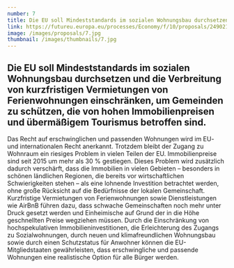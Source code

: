 ```yaml
---
number: 7
title: Die EU soll Mindeststandards im sozialen Wohnungsbau durchsetzen und die Verbreitung von kurzfristigen Vermietungen von Ferienwohnungen einschränken, um Gemeinden zu schützen, die von hohen Immobilienpreisen und übermäßigem Tourismus betroffen sind.
link: https://futureu.europa.eu/processes/Economy/f/10/proposals/249021
image: /images/proposals/7.jpg
thumbnail: /images/thumbnails/7.jpg
---
```


## Die EU soll __Mindeststandards im sozialen Wohnungsbau__ durchsetzen und die __Verbreitung von kurzfristigen Vermietungen von Ferienwohnungen einschränken__, um Gemeinden zu schützen, die von hohen Immobilienpreisen und übermäßigem Tourismus betroffen sind.

Das Recht auf erschwinglichen und passenden Wohnungen wird im EU- und internationalen Recht anerkannt. Trotzdem bleibt der Zugang zu Wohnraum ein riesiges Problem in vielen Teilen der EU. Immobilienpreise sind seit 2015 um mehr als 30 % gestiegen. Dieses Problem wird zusätzlich dadurch verschärft, dass die Immobilien in vielen Gebieten – besonders in schönen ländlichen Regionen, die bereits vor wirtschaftlichen Schwierigkeiten stehen – als eine lohnende Investition betrachtet werden, ohne große Rücksicht auf die Bedürfnisse der lokalen Gemeinschaft. Kurzfristige Vermietungen von Ferienwohnungen sowie Dienstleistungen wie AirBnB führen dazu, dass schwache Gemeinschaften noch mehr unter Druck gesetzt werden und Einheimische auf Grund der in die Höhe geschnellten Preise wegziehen müssen. Durch die Einschränkung von hochspekulativen Immobilieninvestitionen, die Erleichterung des Zugangs zu Sozialwohnungen, durch neuen und klimafreundlichen Wohnungsbau sowie durch einen Schutzstatus für Anwohner können die EU-Mitgliedstaaten gewährleisten, dass erschwingliche und passende Wohnungen eine realistische Option für alle Bürger werden.
